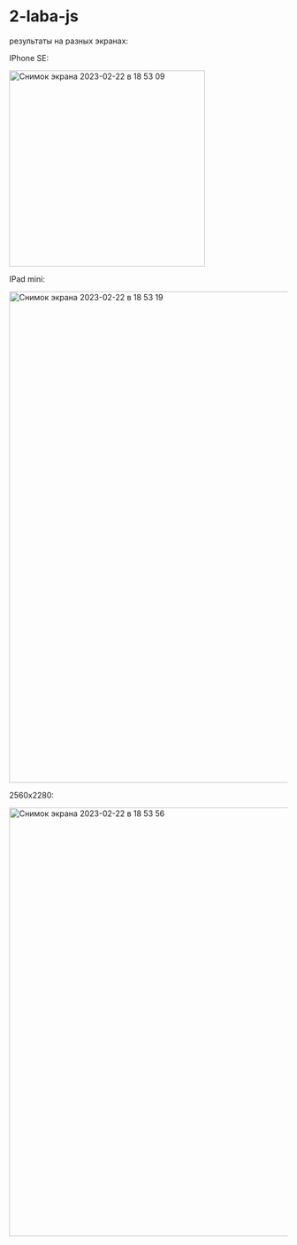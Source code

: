 # 2-laba-js

результаты на разных экранах:

IPhone SE:

<img width="354" alt="Снимок экрана 2023-02-22 в 18 53 09" src="https://user-images.githubusercontent.com/75227915/220612589-0ff5d69d-a748-4ef9-9f59-d5c318c2e1ad.png">

IPad mini:

<img width="887" alt="Снимок экрана 2023-02-22 в 18 53 19" src="https://user-images.githubusercontent.com/75227915/220612620-31a86935-66fb-44f4-ac54-a70bffaa1e03.png">

2560x2280:

<img width="774" alt="Снимок экрана 2023-02-22 в 18 53 56" src="https://user-images.githubusercontent.com/75227915/220612744-a784e814-ac5d-4ce2-a895-ac33a2b82ab0.png">
